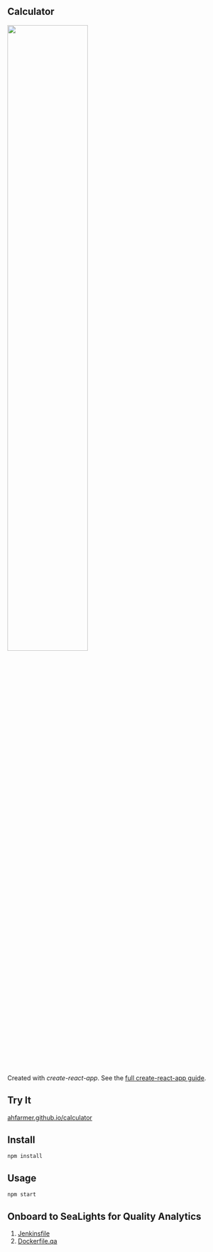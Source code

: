 Calculator
---
<img src="Logotype primary.png" width="60%" height="60%" />

Created with *create-react-app*. See the [full create-react-app guide](https://github.com/facebookincubator/create-react-app/blob/master/packages/react-scripts/template/README.md).



Try It
---

[ahfarmer.github.io/calculator](https://ahfarmer.github.io/calculator/)



Install
---

`npm install`



Usage
---

`npm start`

Onboard to SeaLights for Quality Analytics
---
1. [Jenkinsfile](https://github.com/ddreakford/calculator_react/blob/master/Jenkinsfile)
2. [Dockerfile.qa](https://github.com/ddreakford/calculator_react/blob/master/Dockerfile.qa)
